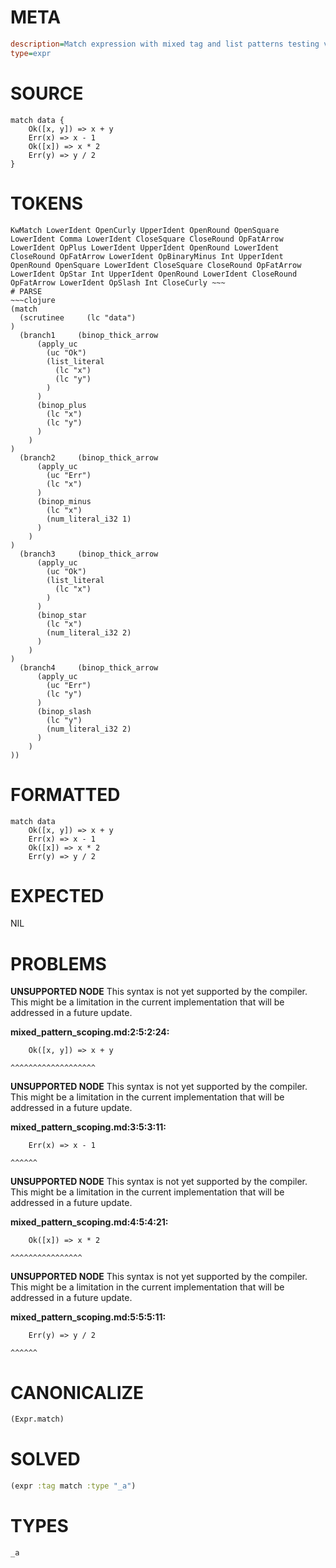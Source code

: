 # META
~~~ini
description=Match expression with mixed tag and list patterns testing variable scoping
type=expr
~~~
# SOURCE
~~~roc
match data {
    Ok([x, y]) => x + y
    Err(x) => x - 1
    Ok([x]) => x * 2
    Err(y) => y / 2
}
~~~
# TOKENS
~~~text
KwMatch LowerIdent OpenCurly UpperIdent OpenRound OpenSquare LowerIdent Comma LowerIdent CloseSquare CloseRound OpFatArrow LowerIdent OpPlus LowerIdent UpperIdent OpenRound LowerIdent CloseRound OpFatArrow LowerIdent OpBinaryMinus Int UpperIdent OpenRound OpenSquare LowerIdent CloseSquare CloseRound OpFatArrow LowerIdent OpStar Int UpperIdent OpenRound LowerIdent CloseRound OpFatArrow LowerIdent OpSlash Int CloseCurly ~~~
# PARSE
~~~clojure
(match
  (scrutinee     (lc "data")
)
  (branch1     (binop_thick_arrow
      (apply_uc
        (uc "Ok")
        (list_literal
          (lc "x")
          (lc "y")
        )
      )
      (binop_plus
        (lc "x")
        (lc "y")
      )
    )
)
  (branch2     (binop_thick_arrow
      (apply_uc
        (uc "Err")
        (lc "x")
      )
      (binop_minus
        (lc "x")
        (num_literal_i32 1)
      )
    )
)
  (branch3     (binop_thick_arrow
      (apply_uc
        (uc "Ok")
        (list_literal
          (lc "x")
        )
      )
      (binop_star
        (lc "x")
        (num_literal_i32 2)
      )
    )
)
  (branch4     (binop_thick_arrow
      (apply_uc
        (uc "Err")
        (lc "y")
      )
      (binop_slash
        (lc "y")
        (num_literal_i32 2)
      )
    )
))
~~~
# FORMATTED
~~~roc
match data
	Ok([x, y]) => x + y
	Err(x) => x - 1
	Ok([x]) => x * 2
	Err(y) => y / 2
~~~
# EXPECTED
NIL
# PROBLEMS
**UNSUPPORTED NODE**
This syntax is not yet supported by the compiler.
This might be a limitation in the current implementation that will be addressed in a future update.

**mixed_pattern_scoping.md:2:5:2:24:**
```roc
    Ok([x, y]) => x + y
```
    ^^^^^^^^^^^^^^^^^^^


**UNSUPPORTED NODE**
This syntax is not yet supported by the compiler.
This might be a limitation in the current implementation that will be addressed in a future update.

**mixed_pattern_scoping.md:3:5:3:11:**
```roc
    Err(x) => x - 1
```
    ^^^^^^


**UNSUPPORTED NODE**
This syntax is not yet supported by the compiler.
This might be a limitation in the current implementation that will be addressed in a future update.

**mixed_pattern_scoping.md:4:5:4:21:**
```roc
    Ok([x]) => x * 2
```
    ^^^^^^^^^^^^^^^^


**UNSUPPORTED NODE**
This syntax is not yet supported by the compiler.
This might be a limitation in the current implementation that will be addressed in a future update.

**mixed_pattern_scoping.md:5:5:5:11:**
```roc
    Err(y) => y / 2
```
    ^^^^^^


# CANONICALIZE
~~~clojure
(Expr.match)
~~~
# SOLVED
~~~clojure
(expr :tag match :type "_a")
~~~
# TYPES
~~~roc
_a
~~~

